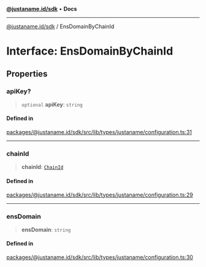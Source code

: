 [**@justaname.id/sdk**](../README.md) • **Docs**

***

[@justaname.id/sdk](../globals.md) / EnsDomainByChainId

# Interface: EnsDomainByChainId

## Properties

### apiKey?

> `optional` **apiKey**: `string`

#### Defined in

[packages/@justaname.id/sdk/src/lib/types/justaname/configuration.ts:31](https://github.com/JustaName-id/JustaName-sdk/blob/626b4b68604f3125538c424811e641247a5bd58d/packages/@justaname.id/sdk/src/lib/types/justaname/configuration.ts#L31)

***

### chainId

> **chainId**: [`ChainId`](../type-aliases/ChainId.md)

#### Defined in

[packages/@justaname.id/sdk/src/lib/types/justaname/configuration.ts:29](https://github.com/JustaName-id/JustaName-sdk/blob/626b4b68604f3125538c424811e641247a5bd58d/packages/@justaname.id/sdk/src/lib/types/justaname/configuration.ts#L29)

***

### ensDomain

> **ensDomain**: `string`

#### Defined in

[packages/@justaname.id/sdk/src/lib/types/justaname/configuration.ts:30](https://github.com/JustaName-id/JustaName-sdk/blob/626b4b68604f3125538c424811e641247a5bd58d/packages/@justaname.id/sdk/src/lib/types/justaname/configuration.ts#L30)

